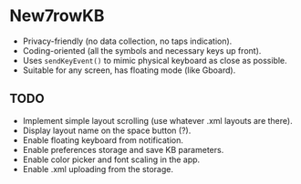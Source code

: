 # New7rowKB

- Privacy-friendly (no data collection, no taps indication).
- Coding-oriented (all the symbols and necessary keys up front).
- Uses `sendKeyEvent()` to mimic physical keyboard as close as possible.
- Suitable for any screen, has floating mode (like Gboard).


## TODO
- Implement simple layout scrolling (use whatever .xml layouts are there).
- Display layout name on the space button (?).
- Enable floating keyboard from notification.
- Enable preferences storage and save KB parameters.
- Enable color picker and font scaling in the app.
- Enable .xml uploading from the storage.
